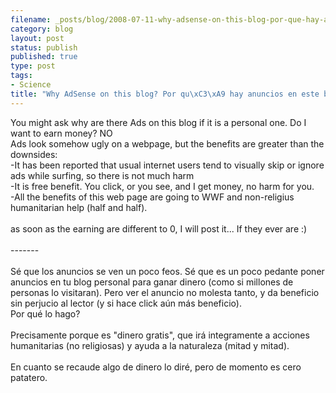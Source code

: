 ```yaml
--- 
filename: _posts/blog/2008-07-11-why-adsense-on-this-blog-por-que-hay-anuncios-en-este-blog.md
category: blog
layout: post
status: publish
published: true
type: post
tags: 
- Science
title: "Why AdSense on this blog? Por qu\xC3\xA9 hay anuncios en este blog?"
---
```

You might ask why are there Ads on this blog if it is a personal one. Do I want to earn money? NO<br />Ads look somehow ugly on a webpage, but the benefits are greater than the downsides:<br />-It has been reported that usual internet users tend to visually skip or ignore ads while surfing, so there is not much harm<br />-It is free benefit. You click, or you see, and I get money, no harm for you.<br />-All the benefits of this web page are going to WWF and non-religius humanitarian help (half and half).<br /><br />as soon as the earning are different to 0, I will post it... If they ever are :)<br /><br />-------<br /><br />Sé que los anuncios se ven un poco feos. Sé que es un poco pedante poner anuncios en tu blog personal para ganar dinero (como si millones de personas lo visitaran). Pero ver el anuncio no molesta tanto, y da beneficio sin perjucio al lector (y si hace click aún más beneficio).<br />Por qué lo hago?<br /><br />Precisamente porque es "dinero gratis", que irá integramente a acciones humanitarias (no religiosas) y ayuda a la naturaleza (mitad y mitad).<br /><br />En cuanto se recaude algo de dinero lo diré, pero de momento es cero patatero.
